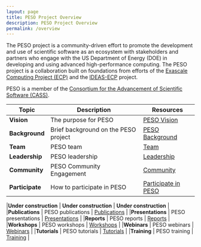 ```yaml
---
layout: page
title: PESO Project Overview
description: PESO Project Overview
permalink: /overview
---
```


The PESO project is a community-driven effort to promote the development and use of scientific software as an ecosystem with stakeholders and partners who engage with the US Department of Energy (DOE) in developing and using advanced high-performance computing. The PESO project is a collaboration built on foundations from efforts of the [Exascale Computing Project (ECP)](https://exascaleproject.org/) and the [IDEAS-ECP](https://ideas-productivity.org/) project.

PESO is a member of the [Consortium for the Advancement of Scientific Software (CASS)](https://cass.community).

|**Topic** | **Description** | **Resources** |
|-----------|----------------|--------------|
|**Vision** | The purpose for PESO | [PESO Vision](/overview/vision) |
|**Background** | Brief background on the PESO project | [PESO Background](/overview/background) |
|**Team** | PESO team | [Team](/overview/team) |
|**Leadership** | PESO leadership | [Leadership](/overview/leadership) |
|**Community** | PESO Community Engagement | [Community](/overview/community) |
|**Participate** | How to participate in PESO | [Participate in PESO](/overview/participate) |

|**Under construction** | **Under construction** | **Under construction** |
|**Publications** | PESO publications | [Publications](/overview/publications) |
|**Presentations** | PESO presentations | [Presentations](/overview/presentations) |
|**Reports** | PESO reports | [Reports](/overview/reports) |
|**Workshops** | PESO workshops | [Workshops](/overview/workshops) |
|**Webinars** | PESO webinars | [Webinars](/overview/webinars) |
|**Tutorials** | PESO tutorials | [Tutorials](/overview/tutorials) |
|**Training** | PESO training | [Training](/overview/training) |

